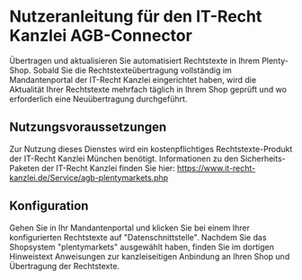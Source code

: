 # Nutzeranleitung für den IT-Recht Kanzlei AGB-Connector
 
Übertragen und aktualisieren Sie automatisiert Rechtstexte in Ihrem Plenty-Shop.
Sobald Sie die Rechtstexteübertragung vollständig im Mandantenportal der IT-Recht Kanzlei eingerichtet haben, wird die Aktualität Ihrer Rechtstexte mehrfach täglich in Ihrem Shop geprüft und wo erforderlich eine Neuübertragung durchgeführt.
 
## Nutzungsvoraussetzungen
 
Zur Nutzung dieses Dienstes wird ein kostenpflichtiges Rechtstexte-Produkt der IT-Recht Kanzlei München benötigt.
Informationen zu den Sicherheits-Paketen der IT-Recht Kanzlei finden Sie hier: 
https://www.it-recht-kanzlei.de/Service/agb-plentymarkets.php
 
## Konfiguration
 
Gehen Sie in Ihr Mandantenportal und klicken Sie bei einem Ihrer konfigurierten Rechtstexte auf "Datenschnittstelle". Nachdem Sie das Shopsystem "plentymarkets" ausgewählt haben, finden Sie im dortigen Hinweistext Anweisungen zur kanzleiseitigen Anbindung an Ihren Shop und Übertragung der Rechtstexte.
